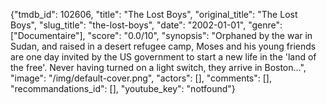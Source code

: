 {"tmdb_id": 102606, "title": "The Lost Boys", "original_title": "The Lost Boys", "slug_title": "the-lost-boys", "date": "2002-01-01", "genre": ["Documentaire"], "score": "0.0/10", "synopsis": "Orphaned by the war in Sudan, and raised in a desert refugee camp, Moses and his young friends are one day invited by the US government to start a new life in the 'land of the free'. Never having turned on a light switch, they arrive in Boston...", "image": "/img/default-cover.png", "actors": [], "comments": [], "recommandations_id": [], "youtube_key": "notfound"}